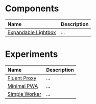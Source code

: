 # Components

| Name                                                     | Description |
| :------------------------------------------------------- | :---------- |
| [Expandable Lightbox](./components/expandable-lightbox/) | ...         |

# Experiments

| Name                                          | Description |
| :-------------------------------------------- | :---------- |
| [Fluent Proxy](./experiments/fluent-proxy/)   | ...         |
| [Minimal PWA](./experiments/pwa-minimal/)     | ...         |
| [Simple Worker](./experiments/simple-worker/) | ...         |
